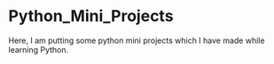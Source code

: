 # Python_Mini_Projects
Here, I am putting some python mini projects which I have made while learning Python.
